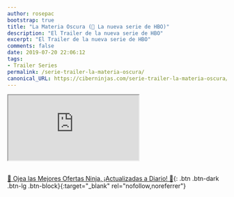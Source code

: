 ```yaml
---
author: rosepac
bootstrap: true
title: "La Materia Oscura (🎥 La nueva serie de HBO)"
description: "El Trailer de la nueva serie de HBO"
excerpt: "El Trailer de la nueva serie de HBO"
comments: false
date: 2019-07-20 22:06:12
tags:
- Trailer Series
permalink: /serie-trailer-la-materia-oscura/
canonical_URL: https://ciberninjas.com/serie-trailer-la-materia-oscura/
---
```


<div class="embed-responsive embed-responsive-16by9">
  <iframe class="embed-responsive-item" src="https://www.youtube-nocookie.com/embed/8u51ZY2a3Sc?rel=0" allowfullscreen></iframe>
</div><br/>

[🎁 Ojea las Mejores Ofertas Ninja, ¡Actualizadas a Diario! 🛒](https://www.amazon.es/shop/cibercursos){: .btn .btn-dark .btn-lg .btn-block}{:target="_blank" rel="nofollow,noreferrer"}